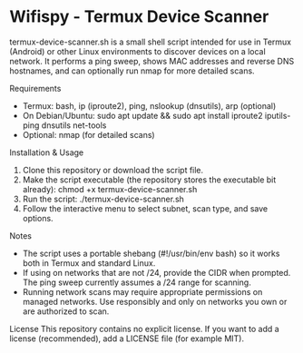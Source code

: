 # Wifispy - Termux Device Scanner

termux-device-scanner.sh is a small shell script intended for use in Termux (Android) or other Linux environments to discover devices on a local network. It performs a ping sweep, shows MAC addresses and reverse DNS hostnames, and can optionally run nmap for more detailed scans.

Requirements
- Termux: bash, ip (iproute2), ping, nslookup (dnsutils), arp (optional)
- On Debian/Ubuntu: sudo apt update && sudo apt install iproute2 iputils-ping dnsutils net-tools
- Optional: nmap (for detailed scans)

Installation & Usage
1. Clone this repository or download the script file.
2. Make the script executable (the repository stores the executable bit already):
   chmod +x termux-device-scanner.sh
3. Run the script:
   ./termux-device-scanner.sh
4. Follow the interactive menu to select subnet, scan type, and save options.

Notes
- The script uses a portable shebang (#!/usr/bin/env bash) so it works both in Termux and standard Linux.
- If using on networks that are not /24, provide the CIDR when prompted. The ping sweep currently assumes a /24 range for scanning.
- Running network scans may require appropriate permissions on managed networks. Use responsibly and only on networks you own or are authorized to scan.

License
This repository contains no explicit license. If you want to add a license (recommended), add a LICENSE file (for example MIT).
